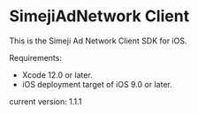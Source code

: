 # SimejiAdNetwork Client

This is the Simeji Ad Network Client SDK for iOS.

Requirements:

- Xcode 12.0 or later.
- iOS deployment target of iOS 9.0 or later.

current version: 1.1.1
